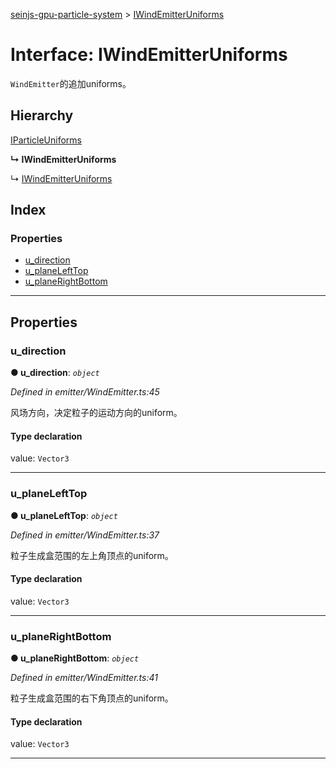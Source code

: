 [seinjs-gpu-particle-system](../README.md) > [IWindEmitterUniforms](../interfaces/iwindemitteruniforms.md)

# Interface: IWindEmitterUniforms

`WindEmitter`的追加uniforms。

## Hierarchy

 [IParticleUniforms](iparticleuniforms.md)

**↳ IWindEmitterUniforms**

↳  [IWindEmitterUniforms](_seinjs_.gpuparticlesystem.iwindemitteruniforms.md)

## Index

### Properties

* [u_direction](iwindemitteruniforms.md#u_direction)
* [u_planeLeftTop](iwindemitteruniforms.md#u_planelefttop)
* [u_planeRightBottom](iwindemitteruniforms.md#u_planerightbottom)

---

## Properties

<a id="u_direction"></a>

###  u_direction

**● u_direction**: *`object`*

*Defined in emitter/WindEmitter.ts:45*

风场方向，决定粒子的运动方向的uniform。

#### Type declaration

 value: `Vector3`

___
<a id="u_planelefttop"></a>

###  u_planeLeftTop

**● u_planeLeftTop**: *`object`*

*Defined in emitter/WindEmitter.ts:37*

粒子生成盒范围的左上角顶点的uniform。

#### Type declaration

 value: `Vector3`

___
<a id="u_planerightbottom"></a>

###  u_planeRightBottom

**● u_planeRightBottom**: *`object`*

*Defined in emitter/WindEmitter.ts:41*

粒子生成盒范围的右下角顶点的uniform。

#### Type declaration

 value: `Vector3`

___


